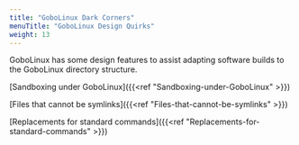 ```yaml
---
title: "GoboLinux Dark Corners"
menuTitle: "GoboLinux Design Quirks"
weight: 13
---
```


GoboLinux has some design features to assist adapting software builds to the
GoboLinux directory structure.

[Sandboxing under GoboLinux]({{<ref "Sandboxing-under-GoboLinux" >}})

[Files that cannot be symlinks]({{<ref "Files-that-cannot-be-symlinks" >}})

[Replacements for standard
commands]({{<ref "Replacements-for-standard-commands" >}})

